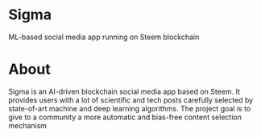 # Sigma
ML-based social media app running on Steem blockchain 

# About
Sigma is an AI-driven blockchain social media app based on Steem. It provides users with a lot of scientific and tech posts carefully selected by state-of-art machine and deep learning algorithms. The project goal is to give to a community a more automatic and bias-free content selection mechanism
